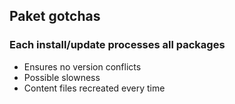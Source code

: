 ## Paket gotchas
### Each install/update processes all packages

* Ensures no version conflicts
* Possible slowness
* Content files recreated every time